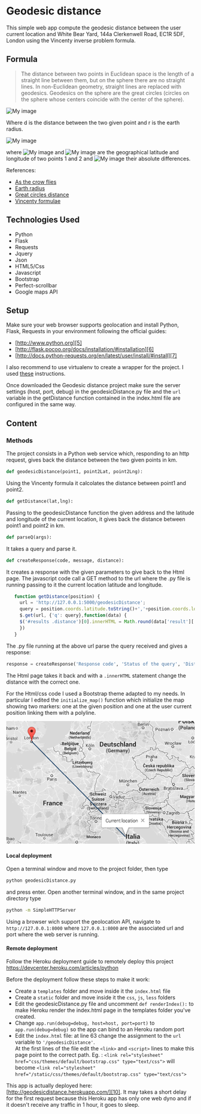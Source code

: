                                                                      
                                                                     
                                                                     
                                             
# Geodesic distance

This simple web app compute the geodesic distance between the user current location
and White Bear Yard, 144a Clerkenwell Road, EC1R 5DF, London using the Vincenty inverse problem formula.

## Formula
>The distance between two points in Euclidean space is the length of a straight line between them, 
>but on the sphere there are no straight lines. In non-Euclidean geometry, straight lines are replaced with geodesics. 
>Geodesics on the sphere are the great circles (circles on the sphere whose centers coincide with the center of the sphere).

![My image](http://upload.wikimedia.org/math/c/1/7/c17844eb1b592111004f85534aff5edc.png)

Where d is the distance between the two given point and r is the earth radius.

![My image](http://upload.wikimedia.org/math/d/a/0/da0c0f7924ada281d56e483d2ecd5427.png)

where
 ![My image](http://upload.wikimedia.org/math/e/2/3/e23a13fb09f165ddfb021cbad7f03ba8.png)
and 
 ![My image](http://upload.wikimedia.org/math/b/5/6/b565d9b23e99e96e3e9265cf4a9c7bdd.png)
 are the geographical latitude and longitude of two points 1 and 2 and 
 ![My image](http://upload.wikimedia.org/math/1/3/0/1308eec7499402d4707ae0effa10ab51.png)
their absolute differences.

References:
* [As the crow flies][1]
* [Earth radius][2]
* [Great circles distance][3]
* [Vincenty formulae][4]

## Technologies Used

* Python
* Flask
* Requests
* Jquery
* Json
* HTML5/Css
* Javascript
* Bootstrap
* Perfect-scrollbar
* Google maps API

## Setup
Make sure your web browser supports geolocation and install Python, Flask, Requests in your environment following the official guides: 

* [http://www.python.org][5]
* [http://flask.pocoo.org/docs/installation/#installation][6]
* [http://docs.python-requests.org/en/latest/user/install/#install][7]

I also recommend to use virtualenv to create a wrapper for the project. I used [these][9] instructions.

Once downloaded the Geodesic distance project make sure the server settings (host, port, debug)
in the geodesicDistance.py file and the `url` variable
in the getDistance function contained in the index.html file are configured in the same way.

## Content

### Methods

The project consists in a Python web service which, responding to an http request, gives back the distance between the two given points in km.
```Python
def geodesicDistance(point1, point2Lat, point2Lng):
```
Using the Vincenty formula it calcolates the distance between point1 and point2. 
```Python
def getDistance(lat,lng):
```
Passing to the geodesicDistance function the given address and the latitude and longitude of the current location, it gives back the distance between point1 and point2 in km.
```Python
def parseQ(args):
```
It takes a query and parse it.
```Python
def createResponse(code, message, distance):
```
It creates a response with the given parameters to give back to the Html page.
The javascript code call a GET method to the url where the .py file is running passing to it the current location latitude and longitude.
```Javascript
   function getDistance(position) {
     url = 'http://127.0.0.1:5000/geodesicDistance';
     query = position.coords.latitude.toString()+','+position.coords.longitude.toString();
     $.get(url, {'q': query},function(data) {
     $('#results .distance')[0].innerHTML = Math.round(data['result']['distance']*1000)/1000;
     })
   }
```                     
The .py file running at the above url parse the query received and gives a response:
``` Python
response = createResponse('Response code', 'Status of the query', 'Distance between the two points')
```
The Html page takes it back and with a `.innerHTML` statement change the distance with the correct one.

For the Html/css code I used a Bootstrap theme adapted to my needs. In particular I edited the `initialize_map()`
function which initialize the map showing two markers: one at the given position and one at the user current position linking them 
with a polyline.

![My image](css/images/Polyline.png)

#### Local deployment
Open a terminal window and move to the project folder, then type 
``` Bash
python geodesicDistance.py
``` 
and press enter.
Open another terminal window, and in the same project directory type
``` Bash
python -m SimpleHTTPServer
```
Using a browser wich support the geolocation API, navigate to `http://127.0.0.1:8000`
where `127.0.0.1:8000` are the associated url and port where the web server is running. 



#### Remote deployment
Follow the Heroku deployment guide to remotely deploy this project
https://devcenter.heroku.com/articles/python

Before the deployment follow these steps to make it work:
* Create a `templates` folder and move inside it the `index.html` file
* Create a `static` folder and move inside it the `css`, `js`, `less` folders 
* Edit the geodesicDistance.py file and uncomment `def renderIndex():` to make Heroku render the index.html page in the templates folder you've created.
* Change `app.run(debug=debug, host=host, port=port)` to `app.run(debug=debug)` so the app can bind to an Heroku random port
* Edit the `index.html` file: at line 63 change the assignment to the `url` variable to `'/geodesicDistance'`.  
  At the first lines of the file edit the `<link>` and `<script>` lines to make this page point to the correct path. 
  Eg. : `<link rel="stylesheet" href="css/themes/default/bootstrap.css" type="text/css">` will become 
  `<link rel="stylesheet" href="/static/css/themes/default/bootstrap.css" type="text/css">`

This app is actually deployed here: [http://geodesicdistance.herokuapp.com/][10]. 
It may takes a short delay for the first request because this Heroku app has only one web dyno and if it doesn't receive any traffic in 1 hour, it goes to sleep.

[1]: http://en.wikipedia.org/wiki/As_the_crow_flies
[2]: http://en.wikipedia.org/wiki/Earth_radius
[3]: http://en.wikipedia.org/wiki/Great-circle_distance
[4]: http://en.wikipedia.org/wiki/Vincenty%27s_formulae
[5]: http://www.python.org
[6]: http://flask.pocoo.org/docs/installation/#installation
[7]: http://docs.python-requests.org/en/latest/user/install/#install
[8]: https://developers.google.com/maps/documentation/geocoding/
[9]: http://www.silverwareconsulting.com/index.cfm/2012/7/24/Getting-Started-with-virtualenv-and-virtualenvwrapper-in-Python
[10]: http://geodesicdistance.herokuapp.com/